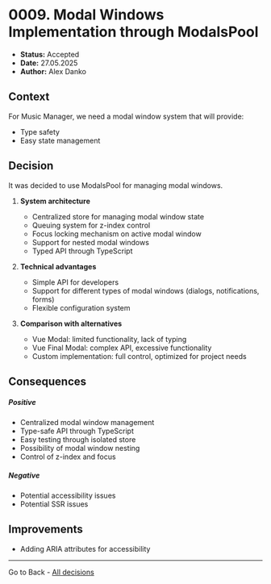 # 0009. Modal Windows Implementation through ModalsPool

- **Status:** Accepted
- **Date:** 27.05.2025
- **Author:** Alex Danko

## Context

For Music Manager, we need a modal window system that will provide:
- Type safety
- Easy state management

## Decision

It was decided to use ModalsPool for managing modal windows.

1. **System architecture**
   - Centralized store for managing modal window state
   - Queuing system for z-index control
   - Focus locking mechanism on active modal window
   - Support for nested modal windows
   - Typed API through TypeScript

2. **Technical advantages**
   - Simple API for developers
   - Support for different types of modal windows (dialogs, notifications, forms)
   - Flexible configuration system

3. **Comparison with alternatives**
   - Vue Modal: limited functionality, lack of typing
   - Vue Final Modal: complex API, excessive functionality
   - Custom implementation: full control, optimized for project needs

## Consequences
##### Positive
- Centralized modal window management
- Type-safe API through TypeScript
- Easy testing through isolated store
- Possibility of modal window nesting
- Control of z-index and focus
##### Negative
- Potential accessibility issues
- Potential SSR issues

## Improvements
- Adding ARIA attributes for accessibility 

---
Go to Back - [All decisions](../README.md)